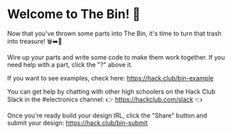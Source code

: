 # Welcome to The Bin! 🦝

Now that you've thrown some parts into The Bin, it's time to turn that trash into treasure! 🗑️➡️💎

Wire up your parts and write some code to make them work together. If you need
help with a part, click the "?" above it.

If you want to see examples, check here:
https://hack.club/bin-example

You can get help by chatting with other high schoolers on the Hack Club Slack in
the #electronics channel:
👉 https://hackclub.com/slack 👈

Once you're ready build your design IRL, click the "Share" button and submit
your design:
https://hack.club/bin-submit
    